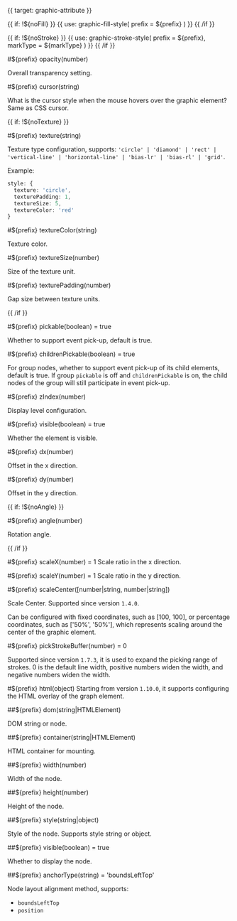 {{ target: graphic-attribute }}

<!-- IAttribute Common Graphic Attributes -->

{{ if: !${noFill} }}
{{ use: graphic-fill-style(
  prefix = ${prefix}
) }}
{{ /if }}

{{ if: !${noStroke} }}
{{ use: graphic-stroke-style(
  prefix = ${prefix},
  markType = ${markType}
) }}
{{ /if }}

#${prefix} opacity(number)

Overall transparency setting.

#${prefix} cursor(string)

What is the cursor style when the mouse hovers over the graphic element? Same as CSS cursor.

{{ if: !${noTexture} }}

#${prefix} texture(string)

Texture type configuration, supports: `'circle' | 'diamond' | 'rect' | 'vertical-line' | 'horizontal-line' | 'bias-lr' | 'bias-rl' | 'grid'`.

Example:

```ts
style: {
  texture: 'circle',
  texturePadding: 1,
  textureSize: 5,
  textureColor: 'red'
}
```

#${prefix} textureColor(string)

Texture color.

#${prefix} textureSize(number)

Size of the texture unit.

#${prefix} texturePadding(number)

Gap size between texture units.

{{ /if }}

#${prefix} pickable(boolean) = true

Whether to support event pick-up, default is true.

#${prefix} childrenPickable(boolean) = true

For group nodes, whether to support event pick-up of its child elements, default is true. If group `pickable` is off and `childrenPickable` is on, the child nodes of the group will still participate in event pick-up.

#${prefix} zIndex(number)

Display level configuration.

#${prefix} visible(boolean) = true

Whether the element is visible.

#${prefix} dx(number)

Offset in the x direction.

#${prefix} dy(number)

Offset in the y direction.

{{ if: !${noAngle} }}

#${prefix} angle(number)

Rotation angle.

{{ /if }}

#${prefix} scaleX(number) = 1
Scale ratio in the x direction.

#${prefix} scaleY(number) = 1
Scale ratio in the y direction.

#${prefix} scaleCenter([number|string, number|string])

Scale Center. Supported since version `1.4.0`.

Can be configured with fixed coordinates, such as [100, 100], or percentage coordinates, such as ['50%', '50%'], which represents scaling around the center of the graphic element.

#${prefix} pickStrokeBuffer(number) = 0

Supported since version `1.7.3`, it is used to expand the picking range of strokes. 0 is the default line width, positive numbers widen the width, and negative numbers widen the width.

#${prefix} html(object)
Starting from version `1.10.0`, it supports configuring the HTML overlay of the graph element.

##${prefix} dom(string|HTMLElement)

DOM string or node.

##${prefix} container(string|HTMLElement)

HTML container for mounting.

##${prefix} width(number)

Width of the node.

##${prefix} height(number)

Height of the node.

##${prefix} style(string|object)

Style of the node. Supports style string or object.

##${prefix} visible(boolean) = true

Whether to display the node.

##${prefix} anchorType(string) = 'boundsLeftTop'

Node layout alignment method, supports:

- `boundsLeftTop`
- `position`

